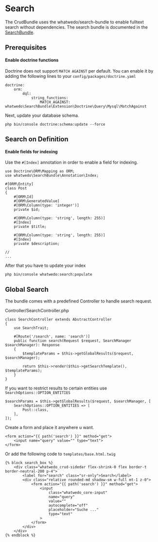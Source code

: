 # Search

The CrudBundle uses the whatwedo/search-bundle to enable fulltext search without dependencies.
The search bundle is documented in the [SearchBundle](https://whatwedo.github.io/SearchBundle/#/).

## Prerequisites

#### Enable doctrine functions

Doctrine does not support `MATCH AGAINST` per default. You can enable it by adding the following lines to your `config/packages/doctrine.yaml`

```
doctrine:
    orm:
        dql:
            string_functions:
                MATCH_AGAINST: whatwedo\SearchBundle\Extension\Doctrine\Query\Mysql\MatchAgainst
```

Next, update your database schema.

```
php bin/console doctrine:schema:update --force
```


## Search on Definition


#### Enable fields for indexing

Use the ```#[Index]``` annotation in order to enable a field for indexing.


```
use Doctrine\ORM\Mapping as ORM;
use whatwedo\SearchBundle\Annotation\Index;

#[ORM\Entity]
class Post
{
    #[ORM\Id]
    #[ORM\GeneratedValue]
    #[ORM\Column(type: 'integer')]
    private $id;
    
    #[ORM\Column(type: 'string', length: 255)]
    #[Index]
    private $title;

    #[ORM\Column(type: 'string', length: 255)]
    #[Index]
    private $description;

// 
...
```
After that you have to update your index
```
php bin/console whatwedo:search:populate
```

## Global Search

The bundle comes with a predefined Controller to handle search request.

Controller/SearchController.php

```
class SearchController extends AbstractController
{
    use SearchTrait;

    #[Route('/search', name: 'search')]
    public function search(Request $request, SearchManager $searchManager): Response
    {
        $templateParams = $this->getGlobalResults($request, $searchManager);

        return $this->render($this->getSearchTemplate(), $templateParams);
    }
}
```

If you want to restrict results to certain entities use ```SearchOptions::OPTION_ENTITIES```

```
$searchParams = $this->getGlobalResults($request, $searchManager, [
    SearchOptions::OPTION_ENTITIES => [
        Post::class,
    ],
]);
```

Create a form  and place it anywhere u want.

```
<form action="{{ path('search') }}" method="get">
    <input name="query" value="" type="text">
</form>
```


Or add the following code to ```templates/base.html.twig```
```
{% block search_box %}
    <div class="whatwedo_crud-sidedar flex-shrink-0 flex border-t border-neutral-200 p-4">
        <label for="search" class="sr-only">Search</label>
        <div class="relative rounded-md shadow-sm w-full mt-1 z-0">
            <form action="{{ path('search') }}" method="get">
                <input
                    class="whatwedo_core-input"
                    name="query"
                    value=""
                    autocomplete="off"
                    placeholder="Suche ..."
                    type="text"
                >
            </form>
        </div>
    </div>
{% endblock %}
```
